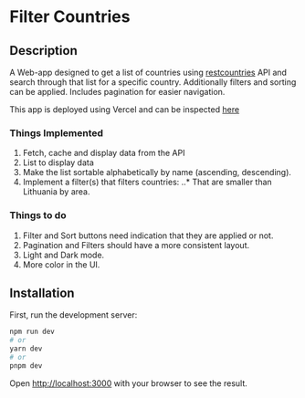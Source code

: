 # Filter Countries

## Description

A Web-app designed to get a list of countries using [restcountries](https://restcountries.com/) API and search through that list for a specific country. Additionally filters and sorting can be applied. Includes pagination for easier navigation.

This app is deployed using Vercel and can be inspected [here](https://filter-countries.vercel.app/)

### Things Implemented
  
1. Fetch, cache and display data from the API
2. List to display data
3. Make the list sortable alphabetically by name (ascending, descending).
4. Implement a filter(s) that filters countries: 
 ..* That are smaller than Lithuania by area.
 


### Things to do

1. Filter and Sort buttons need indication that they are applied or not.
2. Pagination and Filters should have a more consistent layout.
3. Light and Dark mode.
4. More color in the UI.

## Installation

First, run the development server:

```bash
npm run dev
# or
yarn dev
# or
pnpm dev
```

Open [http://localhost:3000](http://localhost:3000) with your browser to see the result.

